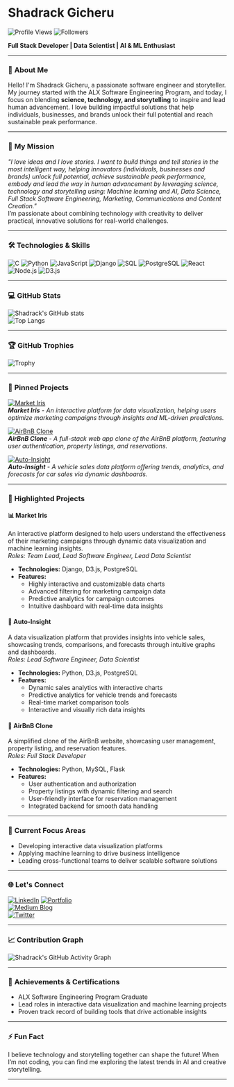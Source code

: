 # **Shadrack Gicheru**
![Profile Views](https://komarev.com/ghpvc/?username=Shakha12&color=blueviolet&style=flat-square) ![Followers](https://img.shields.io/github/followers/Shakha12?style=flat-square&color=green)

**Full Stack Developer | Data Scientist | AI & ML Enthusiast**

---

### 🌟 **About Me**
Hello! I'm Shadrack Gicheru, a passionate software engineer and storyteller. My journey started with the ALX Software Engineering Program, and today, I focus on blending **science, technology, and storytelling** to inspire and lead human advancement. I love building impactful solutions that help individuals, businesses, and brands unlock their full potential and reach sustainable peak performance.

---

### 🚀 **My Mission**
_"I love ideas and I love stories. I want to build things and tell stories in the most intelligent way, helping innovators (individuals, businesses and brands) unlock full potential, achieve sustainable peak performance, embody and lead the way in human advancement by leveraging science, technology and storytelling using: Machine learning and AI, Data Science, Full Stack Software Engineering, Marketing, Communications and Content Creation."_  
I’m passionate about combining technology with creativity to deliver practical, innovative solutions for real-world challenges.

---

### 🛠️ **Technologies & Skills**
![C](https://img.shields.io/badge/-C-00599C?style=flat-square&logo=c&logoColor=white)
![Python](https://img.shields.io/badge/-Python-3776AB?style=flat-square&logo=python&logoColor=white)
![JavaScript](https://img.shields.io/badge/-JavaScript-F7DF1E?style=flat-square&logo=javascript&logoColor=black)
![Django](https://img.shields.io/badge/-Django-092E20?style=flat-square&logo=django&logoColor=white)
![SQL](https://img.shields.io/badge/-SQL-4479A1?style=flat-square&logo=postgresql&logoColor=white)
![PostgreSQL](https://img.shields.io/badge/-PostgreSQL-4169E1?style=flat-square&logo=postgresql&logoColor=white)
![React](https://img.shields.io/badge/-React-61DAFB?style=flat-square&logo=react&logoColor=black)
![Node.js](https://img.shields.io/badge/-Node.js-339933?style=flat-square&logo=node.js&logoColor=white)
![D3.js](https://img.shields.io/badge/-D3.js-F9A03C?style=flat-square&logo=d3.js&logoColor=white)

---

### 💻 **GitHub Stats**

![Shadrack's GitHub stats](https://github-readme-stats.vercel.app/api?username=Shakha12&show_icons=true&theme=radical)  
![Top Langs](https://github-readme-stats.vercel.app/api/top-langs/?username=Shakha12&layout=compact&theme=radical)

---

### 🏆 **GitHub Trophies**

![Trophy](https://github-profile-trophy.vercel.app/?username=Shakha12&theme=radical&margin-w=15&margin-h=15)

---

### 📂 **Pinned Projects**

[![Market Iris](https://github-readme-stats.vercel.app/api/pin/?username=Shakha12&repo=market-iris&theme=radical)](https://github.com/Shakha12/market-iris)  
_**Market Iris** - An interactive platform for data visualization, helping users optimize marketing campaigns through insights and ML-driven predictions._

[![AirBnB Clone](https://github-readme-stats.vercel.app/api/pin/?username=Shakha12&repo=AirBnB_clone&theme=radical)](https://github.com/Shakha12/AirBnB_clone)  
_**AirBnB Clone** - A full-stack web app clone of the AirBnB platform, featuring user authentication, property listings, and reservations._

[![Auto-Insight](https://github-readme-stats.vercel.app/api/pin/?username=Shakha12&repo=auto-insight&theme=radical)](https://github.com/Shakha12/auto-insight)  
_**Auto-Insight** - A vehicle sales data platform offering trends, analytics, and forecasts for car sales via dynamic dashboards._

---

### 🚀 **Highlighted Projects**

#### **📊 Market Iris**
An interactive platform designed to help users understand the effectiveness of their marketing campaigns through dynamic data visualization and machine learning insights.  
*Roles: Team Lead, Lead Software Engineer, Lead Data Scientist*  
- **Technologies:** Django, D3.js, PostgreSQL
- **Features:**  
  - Highly interactive and customizable data charts  
  - Advanced filtering for marketing campaign data  
  - Predictive analytics for campaign outcomes  
  - Intuitive dashboard with real-time data insights

#### **🚗 Auto-Insight**
A data visualization platform that provides insights into vehicle sales, showcasing trends, comparisons, and forecasts through intuitive graphs and dashboards.  
*Roles: Lead Software Engineer, Data Scientist*  
- **Technologies:** Python, D3.js, PostgreSQL
- **Features:**  
  - Dynamic sales analytics with interactive charts  
  - Predictive analytics for vehicle trends and forecasts  
  - Real-time market comparison tools  
  - Interactive and visually rich data insights

#### **🏡 AirBnB Clone**
A simplified clone of the AirBnB website, showcasing user management, property listing, and reservation features.  
*Roles: Full Stack Developer*  
- **Technologies:** Python, MySQL, Flask
- **Features:**  
  - User authentication and authorization  
  - Property listings with dynamic filtering and search  
  - User-friendly interface for reservation management  
  - Integrated backend for smooth data handling

---

### 🏅 **Current Focus Areas**
- Developing interactive data visualization platforms
- Applying machine learning to drive business intelligence
- Leading cross-functional teams to deliver scalable software solutions

---

### 🌐 **Let's Connect**
[![LinkedIn](https://img.shields.io/badge/-LinkedIn-0077B5?style=flat-square&logo=linkedin&logoColor=white)](https://www.linkedin.com/in/shadrack-gicheru-54a476112/) 
[![Portfolio](https://img.shields.io/badge/Portfolio-shadrackgicheru.dev-blue?style=flat-square)](https://tribeshakha.com)  
[![Medium Blog](https://img.shields.io/badge/Medium-Blog-000000?style=flat-square&logo=medium&logoColor=white)](https://medium.com/@gicherushadrack)  
[![Twitter](https://img.shields.io/badge/-Twitter-1DA1F2?style=flat-square&logo=twitter&logoColor=white)](https://x.com/ShadrackGicheru)

---

### 📈 **Contribution Graph**
![Shadrack's GitHub Activity Graph](https://github-readme-activity-graph.cyclic.app/graph?username=Shakha12&theme=redical)

---

### 🌟 **Achievements & Certifications**
- ALX Software Engineering Program Graduate
- Lead roles in interactive data visualization and machine learning projects
- Proven track record of building tools that drive actionable insights

---

### ⚡ **Fun Fact**
I believe technology and storytelling together can shape the future! When I’m not coding, you can find me exploring the latest trends in AI and creative storytelling.

---

